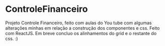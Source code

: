 # ControleFinanceiro
Projeto Controle Financeiro, feito com aulas do You tube com algumas alterações minhas em relação a construção dos componentes e css.  Feito com ReactJS.    Em breve concluo os alinhamentos do grid e o restante do css. :)
